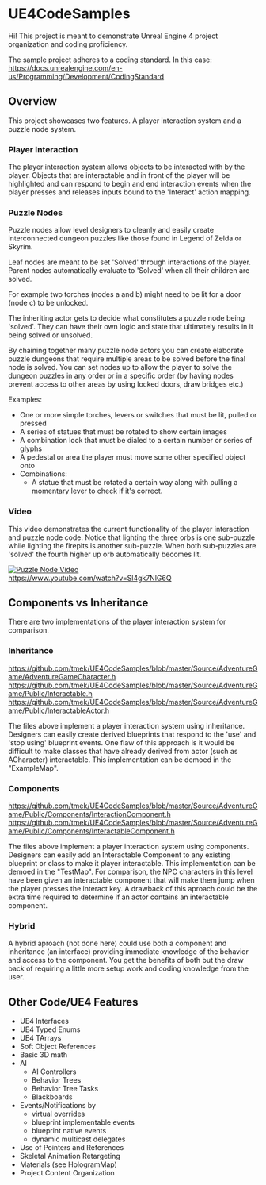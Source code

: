 # UE4CodeSamples

Hi! This project is meant to demonstrate Unreal Engine 4 project organization and coding proficiency.

The sample project adheres to a coding standard.  In this case: <br/>
https://docs.unrealengine.com/en-us/Programming/Development/CodingStandard

## Overview

This project showcases two features.  A player interaction system and a puzzle node system.

### Player Interaction

The player interaction system allows objects to be interacted with by the player.  Objects that are interactable and in front of the player will be highlighted and can respond to begin and end interaction events when the player presses and releases inputs bound to the 'Interact' action mapping.

### Puzzle Nodes

Puzzle nodes allow level designers to cleanly and easily create interconnected dungeon puzzles like those found in Legend of Zelda or Skyrim.

Leaf nodes are meant to be set 'Solved' through interactions of the player. Parent nodes automatically evaluate to 'Solved' when all their children are solved.

For example two torches (nodes a and b) might need to be lit for a door (node c) to be unlocked.

The inheriting actor gets to decide what constitutes a puzzle node being 'solved'. They can have their own logic and state that ultimately results in it being solved or unsolved.

By chaining together many puzzle node actors you can create elaborate puzzle dungeons that require multiple areas to be solved before the final node is solved.  You can set nodes up to allow the player to solve the dungeon puzzles in any order or in a specific order (by having nodes prevent access to other areas by using locked doors, draw bridges etc.)

Examples: 
* One or more simple torches, levers or switches that must be lit, pulled or pressed
* A series of statues that must be rotated to show certain images
* A combination lock that must be dialed to a certain number or series of glyphs
* A pedestal or area the player must move some other specified object onto
* Combinations:
  * A statue that must be rotated a certain way along with pulling a momentary lever to check if it's correct.


### Video

This video demonstrates the current functionality of the player interaction and puzzle node code.  Notice that lighting the three orbs is one sub-puzzle while lighting the firepits is another sub-puzzle.  When both sub-puzzles are 'solved' the fourth higher up orb automatically becomes lit.

[![Puzzle Node Video](http://img.youtube.com/vi/Sl4gk7NlG6Q/0.jpg)](http://www.youtube.com/watch?v=Sl4gk7NlG6Q)
<br/>https://www.youtube.com/watch?v=Sl4gk7NlG6Q

## Components vs Inheritance

There are two implementations of the player interaction system for comparison.

### Inheritance 

https://github.com/tmek/UE4CodeSamples/blob/master/Source/AdventureGame/AdventureGameCharacter.h
https://github.com/tmek/UE4CodeSamples/blob/master/Source/AdventureGame/Public/Interactable.h
https://github.com/tmek/UE4CodeSamples/blob/master/Source/AdventureGame/Public/InteractableActor.h

The files above implement a player interaction system using inheritance.  Designers can easily create derived blueprints that respond to the 'use' and 'stop using' blueprint events.  One flaw of this approach is it would be difficult to make classes that have already derived from actor (such as ACharacter) interactable.  This implementation can be demoed in the "ExampleMap".

### Components

https://github.com/tmek/UE4CodeSamples/blob/master/Source/AdventureGame/Public/Components/InteractionComponent.h
https://github.com/tmek/UE4CodeSamples/blob/master/Source/AdventureGame/Public/Components/InteractableComponent.h

The files above implement a player interaction system using components.  Designers can easily add an Interactable Component to any existing blueprint or class to make it player interactable.  This implementation can be demoed in the "TestMap".  For comparison, the NPC characters in this level have been given an interactable component that will make them jump when the player presses the interact key.  A drawback of this aproach could be the extra time required to determine if an actor contains an interactable component.

### Hybrid 

A hybrid aproach (not done here) could use both a component and inheritance (an interface) providing immediate knowledge of the behavior and access to the component.  You get the benefits of both but the draw back of requiring a little more setup work and  coding knowledge from the user.

## Other Code/UE4 Features

* UE4 Interfaces
* UE4 Typed Enums
* UE4 TArrays
* Soft Object References
* Basic 3D math
* AI
  * AI Controllers
  * Behavior Trees
  * Behavior Tree Tasks
  * Blackboards
* Events/Notifications by
  * virtual overrides
  * blueprint implementable events
  * blueprint native events
  * dynamic multicast delegates
* Use of Pointers and References
* Skeletal Animation Retargeting
* Materials (see HologramMap)
* Project Content Organization
 





